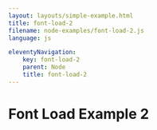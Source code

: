 ```yaml
---
layout: layouts/simple-example.html
title: font-load-2
filename: node-examples/font-load-2.js
language: js

eleventyNavigation:
    key: font-load-2
    parent: Node
    title: font-load-2
---
```

# Font Load Example 2